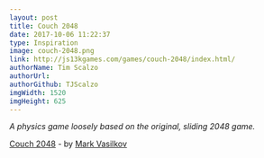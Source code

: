 ```yaml
---
layout: post
title: Couch 2048
date: 2017-10-06 11:22:37
type: Inspiration
image: couch-2048.png
link: http://js13kgames.com/games/couch-2048/index.html/
authorName: Tim Scalzo
authorUrl: 
authorGithub: TJScalzo
imgWidth: 1520
imgHeight: 625
---
```


_A physics game loosely based on the original, sliding 2048 game._



[Couch 2048](http://js13kgames.com/games/couch-2048/index.html/) - by [Mark Vasilkov](http://mvasilkov.ovh)
